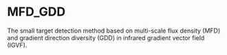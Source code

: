# MFD_GDD
The small target detection method based on multi-scale flux density (MFD) and gradient direction diversity (GDD) in infrared gradient vector field (IGVF).
